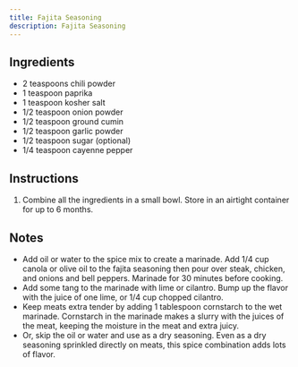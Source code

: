 ```yaml
---
title: Fajita Seasoning
description: Fajita Seasoning
---
```


## Ingredients
* 2 teaspoons chili powder
* 1 teaspoon paprika
* 1 teaspoon kosher salt
* 1/2 teaspoon onion powder
* 1/2 teaspoon ground cumin
* 1/2 teaspoon garlic powder
* 1/2 teaspoon sugar (optional)
* 1/4 teaspoon cayenne pepper

## Instructions
1. Combine all the ingredients in a small bowl. Store in an airtight container for up to 6 months.

## Notes
* Add oil or water to the spice mix to create a marinade. Add 1/4 cup canola or olive oil to the fajita seasoning then pour over steak, chicken, and onions and bell peppers. Marinade for 30 minutes before cooking.
* Add some tang to the marinade with lime or cilantro. Bump up the flavor with the juice of one lime, or 1/4 cup chopped cilantro.
* Keep meats extra tender by adding 1 tablespoon cornstarch to the wet marinade. Cornstarch in the marinade makes a slurry with the juices of the meat, keeping the moisture in the meat and extra juicy.
* Or, skip the oil or water and use as a dry seasoning. Even as a dry seasoning sprinkled directly on meats, this spice combination adds lots of flavor.